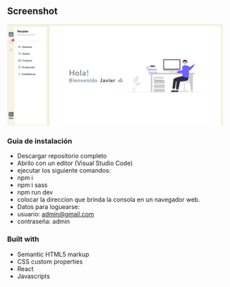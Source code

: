 ## Screenshot
![Design preview ](./src/img/reciplas.png)

### Guia de instalación

- Descargar repositorio completo
- Abrilo con un editor (Visual Studio Code)
- ejecutar los siguiente comandos:
- npm i
- npm i sass
- npm run dev
- colocar la direccion que brinda la consola en un navegador web.
- Datos para loguearse:
- usuario: admin@gmail.com
- contraseña: admin


### Built with

- Semantic HTML5 markup
- CSS custom properties
- React
- Javascripts
